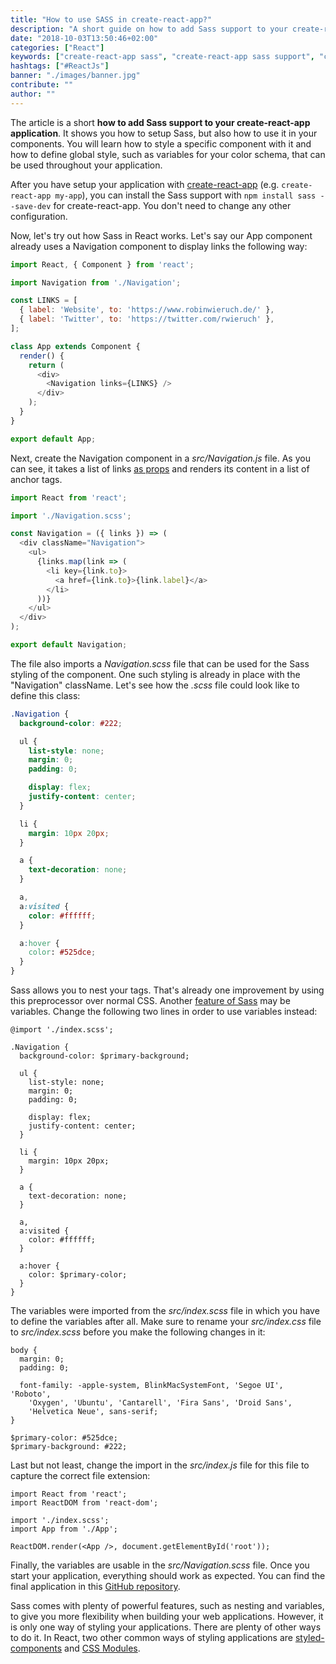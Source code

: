 ```yaml
---
title: "How to use SASS in create-react-app?"
description: "A short guide on how to add Sass support to your create-react-app application which shows you how to setup Sass, but also how to use it in your React components ..."
date: "2018-10-03T13:50:46+02:00"
categories: ["React"]
keywords: ["create-react-app sass", "create-react-app sass support", "create-react-app sass without eject"]
hashtags: ["#ReactJs"]
banner: "./images/banner.jpg"
contribute: ""
author: ""
---
```


<Sponsorship />

The article is a short **how to add Sass support to your create-react-app application**. It shows you how to setup Sass, but also how to use it in your components. You will learn how to style a specific component with it and how to define global style, such as variables for your color schema, that can be used throughout your application.

After you have setup your application with [create-react-app](https://github.com/facebook/create-react-app) (e.g. `create-react-app my-app`), you can install the Sass support with `npm install sass --save-dev` for create-react-app. You don't need to change any other configuration.

Now, let's try out how Sass in React works. Let's say our App component already uses a Navigation component to display links the following way:

```javascript
import React, { Component } from 'react';

import Navigation from './Navigation';

const LINKS = [
  { label: 'Website', to: 'https://www.robinwieruch.de/' },
  { label: 'Twitter', to: 'https://twitter.com/rwieruch' },
];

class App extends Component {
  render() {
    return (
      <div>
        <Navigation links={LINKS} />
      </div>
    );
  }
}

export default App;
```

Next, create the Navigation component in a *src/Navigation.js* file. As you can see, it takes a list of links [as props](/react-pass-props-to-component/) and renders its content in a list of anchor tags.

```javascript
import React from 'react';

import './Navigation.scss';

const Navigation = ({ links }) => (
  <div className="Navigation">
    <ul>
      {links.map(link => (
        <li key={link.to}>
          <a href={link.to}>{link.label}</a>
        </li>
      ))}
    </ul>
  </div>
);

export default Navigation;
```

The file also imports a *Navigation.scss* file that can be used for the Sass styling of the component. One such styling is already in place with the "Navigation" className. Let's see how the *.scss* file could look like to define this class:

```css
.Navigation {
  background-color: #222;

  ul {
    list-style: none;
    margin: 0;
    padding: 0;

    display: flex;
    justify-content: center;
  }

  li {
    margin: 10px 20px;
  }

  a {
    text-decoration: none;
  }

  a,
  a:visited {
    color: #ffffff;
  }

  a:hover {
    color: #525dce;
  }
}
```

Sass allows you to nest your tags. That's already one improvement by using this preprocessor over normal CSS. Another [feature of Sass](https://sass-lang.com) may be variables. Change the following two lines in order to use variables instead:

```css{1,4,29}
@import './index.scss';

.Navigation {
  background-color: $primary-background;

  ul {
    list-style: none;
    margin: 0;
    padding: 0;

    display: flex;
    justify-content: center;
  }

  li {
    margin: 10px 20px;
  }

  a {
    text-decoration: none;
  }

  a,
  a:visited {
    color: #ffffff;
  }

  a:hover {
    color: $primary-color;
  }
}
```

The variables were imported from the *src/index.scss* file in which you have to define the variables after all. Make sure to rename your *src/index.css* file to *src/index.scss* before you make the following changes in it:

```css{10,11}
body {
  margin: 0;
  padding: 0;

  font-family: -apple-system, BlinkMacSystemFont, 'Segoe UI', 'Roboto',
    'Oxygen', 'Ubuntu', 'Cantarell', 'Fira Sans', 'Droid Sans',
    'Helvetica Neue', sans-serif;
}

$primary-color: #525dce;
$primary-background: #222;
```

Last but not least, change the import in the *src/index.js* file for this file to capture the correct file extension:

```javascript{4}
import React from 'react';
import ReactDOM from 'react-dom';

import './index.scss';
import App from './App';

ReactDOM.render(<App />, document.getElementById('root'));
```

Finally, the variables are usable in the *src/Navigation.scss* file. Once you start your application, everything should work as expected. You can find the final application in this [GitHub repository](https://github.com/the-road-to-learn-react/create-react-app-with-sass).

<Divider />

Sass comes with plenty of powerful features, such as nesting and variables, to give you more flexibility when building your web applications. However, it is only one way of styling your applications. There are plenty of other ways to do it. In React, two other common ways of styling applications are [styled-components](https://github.com/the-road-to-learn-react/react-styled-components-example) and [CSS Modules](/create-react-app-css-modules/).


